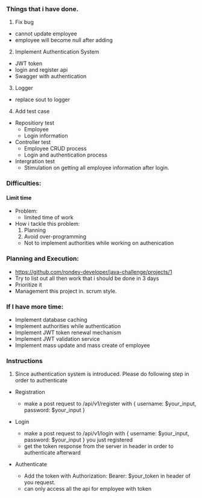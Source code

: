 ### Things that i have done.
1. Fix bug
- cannot update employee
- employee will become null after adding

2. Implement Authentication System
- JWT token
- login and register api
- Swagger with authentication

3. Logger
- replace sout to logger

4. Add test case
- Repositiory test
  - Employee
  - Login information
- Controller test
  - Employee CRUD process
  - Login and authentication process
- Intergration test
  - Stimulation on getting all employee information after login.
  
  
### Difficulties:
#### Limit time
- Problem: 
  - limited time of work
- How i tackle this problem:
  1. Planning
  2. Avoid over-programming
  - Not to implement authorities while working on authenication
  
### Planning and Execution:
- https://github.com/rondey-developer/java-challenge/projects/1
- Try to list out all then work that i should be done in 3 days
- Prioritize it
- Management this project in. scrum style.

### If I have more time:
- Implement database caching
- Implement authorities while authentication
- Implement JWT token renewal mechanism
- Implement JWT validation service
- Implement mass update and mass create of employee


### Instructions
1. Since authentication system is introduced. Please do following step in order to authenticate
- Registration
  - make a post request to /api/v1/register with { username: $your_input, password: $your_input }
- Login
  - make a post request to /api/v1/login with { username: $your_input, password: $your_input } you just registered
  - get the token response from the server in header in order to authenticate afterward
  
- Authenticate
  - Add the token with Authorization: Bearer: $your_token in header of you request.
  - can only access all the api for employee with token
